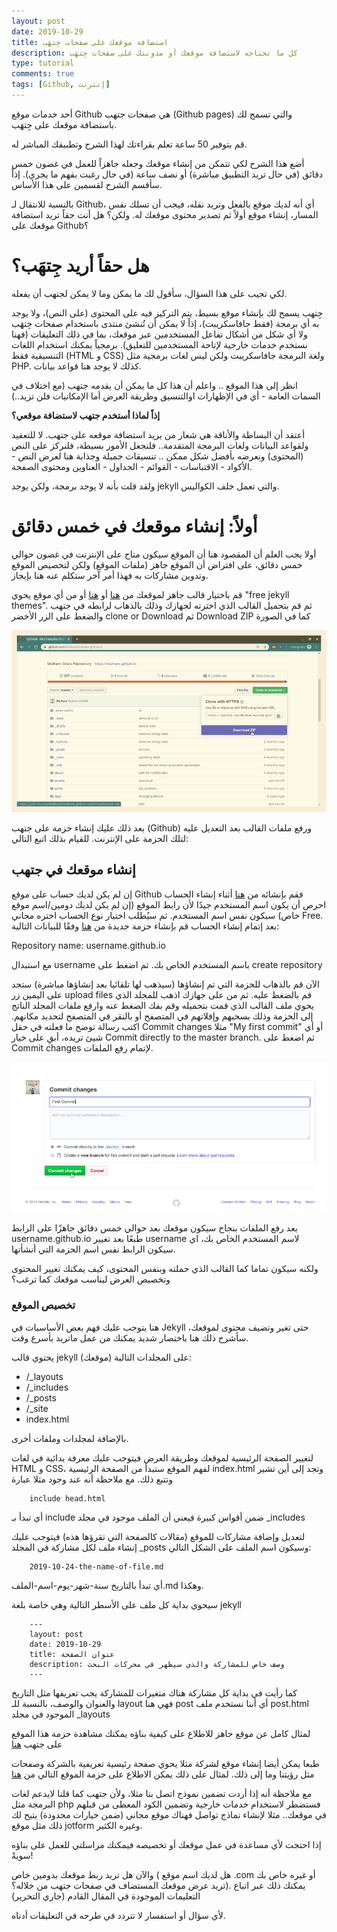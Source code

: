 ```yaml
---
layout: post
date: 2019-10-29
title: استضافة موقعك على صفحات جِتهَب
description: كل ما تحتاجه لاستضافة موقعك أو مدونتك على صفحات جِتهَب
type: tutorial
comments: true
tags: [Github, إنترنت]
---
```


أحد خدمات موقع Github هي صفحات جتهب (Github pages) والتي تسمح لك باستضافة موقعك على جِتهَب.

قم بتوفير 50 ساعة تعلم بقراءتك لهذا الشرح وتطبيقك المباشر له.

أضع هذا الشرح لكي تتمكن من إنشاء موقعك وجعله جاهزاً للعمل في غضون خمس دقائق (في حال تريد التطبيق مباشرة) أو نصف ساعة (في حال رغبت بفهم ما يجري). إذاً سأقسم الشرح لقسمين على هذا الأساس.

بالنسبة للانتقال لـ Github، أي أنه لديك موقع بالفعل وتريد نقله، فيجب أن تسلك نفس المسار، إنشاء موقع أولاً ثم تصدير محتوى موقعك له. ولكن؟ هل أنت حقاً تريد استضافة موقعك على Github؟

# هل حقاً أريد جِتهَب؟

لكي تجيب على هذا السؤال، سأقول لك ما يمكن وما لا يمكن لجتهب أن يفعله.

جِتهب يسمح لك بإنشاء موقع بسيط، يتم التركيز فيه على المحتوى (على النص)، ولا يوجد به أي برمجة (فقط جافاسكريبت)، إذاً لا يمكن أن تُنشئ منتدى باستخدام صفحات جِتهَب ولا أي شكل من أشكال تفاعل المستخدمين عبر موقعك، بما في ذلك التعليقات (فهنا نستخدم خدمات خارجية لإتاحة المستخدمين للتعليق). برمجياً يمكنك استخدام اللغات التنسيقية فقط (HTML و CSS) ولغة البرمجة جافاسكريبت ولكن ليس لغات برمجية مثل PHP. كذلك لا يوجد هنا قواعد بيانات.

انظر إلى هذا الموقع .. واعلم أن هذا كل ما يمكن أن يقدمه جتهب (مع اختلاف في السمات العامة - أي في الإظهارات اوالتنسيق وطريقة العرض أما الإمكانيات فلن تزيد..)

**إذاً لماذا أستخدم جتهب لاستضافة موقعي؟**

أعتقد أن البساطة والأناقة هي شعار من يريد استضافة موقعه على جتهب. لا للتعقيد ولقواعد البيانات ولغات البرمجة المتقدمة.. فلنجعل الأمور بسيطة، فلنركز على النص (المحتوى) ونعرضه بأفضل شكل ممكن .. تنسيقات جميلة وجذابة هنا لعرض النص - الأكواد - الاقتباسات - القوائم - الجداول - العناوين ومحتوى الصفحة.

ولقد قلت بأنه لا يوجد برمجة، ولكن يوجد jekyll والتي تعمل خلف الكواليس.

# أولاً: إنشاء موقعك في خمس دقائق

أولا يجب العلم أن المقصود هنا أن الموقع سيكون متاح على الإنترنت في غضون حوالي خمس دقائق، على افتراض أن الموقع جاهز (ملفات الموقع) ولكن لتخصيص الموقع وتدوين مشاركات به فهذا أمر آخر ستكلم عنه هنا بإيجاز.

قم باختيار قالب جاهز لموقعك من [هنا](https://jekyllthemes.io/free) أو [هنا](http://jekyllthemes.org/themes/jekyll-theme-prologue/) أو من أي موقع يحوي "free jekyll themes".
ثم قم بتحميل القالب الذي اخترته لجهازك وذلك بالذهاب لرابطه في جتهب والضغط على الزر الأخضر clone or Download ثم Download ZIP كما في الصورة

![github-rep-download](/assets/github-rep-download.png)
  
بعد ذلك عليك إنشاء حزمة على جتهب (Github) ورفع ملفات القالب بعد التعديل عليه لتلك الحزمة على الإنترنت. للقيام بذلك اتبع التالي:

## إنشاء موقعك في جتهب

إن لم يكن لديك حساب على موقع Github فقم بإنشائه من [هنا](https://github.com/join) 
أثناء إنشاء الحساب احرص أن يكون اسم المستخدم جيدًا ﻷن رابط الموقع (إن لم يكن لديك دومين/اسم موقع خاص) سيكون نفس اسم المستخدم. 
ثم سيُطلب اختيار نوع الحساب اختره مجاني Free.
بعد إتمام إنشاء الحساب قم بإنشاء حزمة جديدة من [هنا](https://github.com/new) وفقًا للبيانات التالية:

Repository name: username.github.io

مع استبدال username باسم المستخدم الخاص بك. ثم اضغط على create repository

الآن قم بالذهاب للحزمة التي تم إنشاؤها (سيذهب لها تلقائيا بعد إنشاؤها مباشرة) ستجد على اليمين زر upload files قم بالضغط عليه. ثم من على جهازك اذهب للمجلد الذي يحوي ملف القالب الذي قمت بتحميله وقم بفك الضغط عنه وارفع ملفات المجلد الناتج إلى الحزمة وذلك بسحبهم وإفلاتهم في المتصفح أو بالنقر في المتصفح لتحديد مكانهم.
اكتب رسالة توضح ما فعلته في حقل Commit changes مثلا "My first commit" أو أي شيئ تريده، أبقِ على خيار Commit directly to the master branch. ثم اضغط على Commit changes لإتمام رفع الملفات. 

![commit-github-changes](/assets/commit-gh-changes.png)

بعد رفع الملفات بنجاح سيكون موقعك بعد حوالي خمس دقائق جاهزًا على الرابط username.github.io طبعًا بعد تغيير username لاسم المستخدم الخاص بك، اي سيكون الرابط نفس اسم الحزمة التي أنشأتها.

ولكنه سيكون تماما كما القالب الذي حملته وبنفس المحتوى، كيف يمكنك تغيير المحتوى وتخصيص العرض ليناسب موقعك كما ترغب؟

### تخصيص الموقع

هنا يتوجب عليك فهم بعض الأساسيات في Jekyll حتى تغير وتضيف محتوى لموقعك، سأشرح ذلك هنا باختصار شديد يمكنك من عمل ماتريد بأسرع وقت.

يحتوي قالب jekyll (موقعك) على المجلدات التالية:

* /_layouts
* /_includes
* /_posts
* /_site
* index.html

بالإضافة لمجلدات وملفات أخرى.

لتغيير الصفحة الرئيسية لموقعك وطريقة العرض فيتوجب عليك معرفة بدائية في لغات HTML و CSS، لفهم الموقع ستبدأ من الصفحة الرئيسية index.html وتجد إلى أين تشير وتتبع ذلك. مع ملاحظة أنه عند وجود مثلا عبارة 


        include head.html 


أي تبدأ بـ include ضمن أقواس كبيرة فيعني أن الملف موجود في مجلد _includes

لتعديل وإضافة مشاركات للموقع (مقالات كالصفحة التي تقرؤها هذه) فيتوجب عليك إنشاء ملف لكل مشاركة في المجلد _posts وسيكون اسم الملف على الشكل التالي:

        2019-10-24-the-name-of-file.md

أي تبدأ بالتاريخ سنة-شهر-يوم-اسم-الملف.md وهكذا.

سيحوي بداية كل ملف على الأسطر التالية وهي خاصة بلغة jekyll 


        ---
        layout: post
        date: 2019-10-29
        title: عنوان الصفحة
        description: وصف خاص للمشاركة والذي سيظهر في محركات البحث
        ---

كما رأيت في بداية كل مشاركة هناك متغيرات للمشاركة يجب تعريفها مثل التاريخ والعنوان والوصف، بالنسبة للـ  layout فهي هنا post أي أننا نستخدم ملف post.html الموجود في مجلد _layouts
 
لمثال كامل عن موقع جاهز للاطلاع على كيفية بناؤه يمكنك مشاهدة حزمة هذا الموقع على جتهب [هنا](https://github.com/Mulham/mulham.github.io)

طبعا يمكن أيضا إنشاء موقع لشركة مثلا يحوي صفحة رئيسية تعريفية بالشركة وصفحات مثل رؤيتنا وما إلى ذلك. لمثال على ذلك يمكن الاطلاع على حزمة الموقع التالي من [هنا](https://github.com/rawajitqan/rawajitqan.github.io)

مع ملاحظة أنه إذا أردت تضمين نموذج اتصل بنا مثلا، وﻷن جتهب كما قلنا لايدعم لغات البرمجة مثل php فستضطر لاستخدام خدمات خارجية وتضمين الكود المعطى من قبلهم في موقعك.. مثلا لإنشاء نماذج تواصل فهناك موقع مجاني (ضمن خيارات محدودة) يتيح لك ذلك مثل موقع jotform وغيره الكثير.

إذا احتجت ﻷي مساعدة في عمل موقعك أو تخصيصه فيمكنك مراسلتي للعمل على بناؤه سويةً!

والآن هل تريد ربط موقعك بدومين خاص ( هل لديك اسم موقع .com أو غيره خاص بك تريد عرض موقعك المستضاف في صفحات جتهب من خلاله؟). يمكنك ذلك عبر اتباع التعليمات الموجودة في المقال القادم (جاري التحرير)

ﻷي سؤال أو استفسار لا تتردد في طرحه في التعليقات أدناه.   

